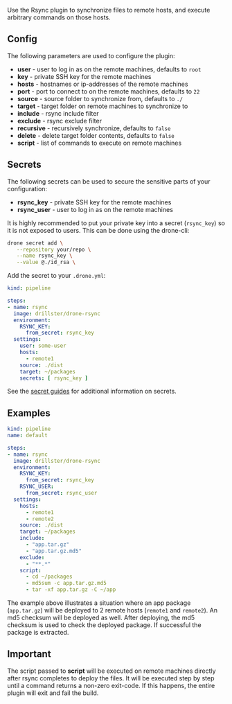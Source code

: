 Use the Rsync plugin to synchronize files to remote hosts, and execute arbitrary commands on those hosts.

## Config
The following parameters are used to configure the plugin:
- **user** - user to log in as on the remote machines, defaults to `root`
- **key** - private SSH key for the remote machines
- **hosts** - hostnames or ip-addresses of the remote machines
- **port** - port to connect to on the remote machines, defaults to `22`
- **source** - source folder to synchronize from, defaults to `./`
- **target** - target folder on remote machines to synchronize to
- **include** - rsync include filter
- **exclude** - rsync exclude filter
- **recursive** - recursively synchronize, defaults to `false`
- **delete** - delete target folder contents, defaults to `false`
- **script** - list of commands to execute on remote machines

## Secrets
The following secrets can be used to secure the sensitive parts of your configuration:
- **rsync_key** - private SSH key for the remote machines
- **rsync_user** - user to log in as on the remote machines

It is highly recommended to put your private key into a secret (`rsync_key`) so it is not exposed to users. This can be done using the drone-cli:

```sh
drone secret add \
   --repository your/repo \
   --name rsync_key \
   --value @./id_rsa \
```

Add the secret to your `.drone.yml`:
```yaml
kind: pipeline

steps:
- name: rsync
  image: drillster/drone-rsync
  environment:
    RSYNC_KEY:
      from_secret: rsync_key
  settings:
    user: some-user
    hosts:
      - remote1
    source: ./dist
    target: ~/packages
    secrets: [ rsync_key ]
```

See the [secret guides](https://docs.drone.io/user-guide/secrets/pre-repository/) for additional information on secrets.

## Examples
```yaml
kind: pipeline
name: default

steps:
- name: rsync
  image: drillster/drone-rsync
  environment:
    RSYNC_KEY:
      from_secret: rsync_key
    RSYNC_USER:
      from_secret: rsync_user
  settings:
    hosts:
      - remote1
      - remote2
    source: ./dist
    target: ~/packages
    include:
      - "app.tar.gz"
      - "app.tar.gz.md5"
    exclude:
      - "**.*"
    script:
      - cd ~/packages
      - md5sum -c app.tar.gz.md5
      - tar -xf app.tar.gz -C ~/app
```

The example above illustrates a situation where an app package (`app.tar.gz`) will be deployed to 2 remote hosts (`remote1` and `remote2`). An md5 checksum will be deployed as well. After deploying, the md5 checksum is used to check the deployed package. If successful the package is extracted.

## Important
The script passed to **script** will be executed on remote machines directly after rsync completes to deploy the files. It will be executed step by step until a command returns a non-zero exit-code. If this happens, the entire plugin will exit and fail the build.

